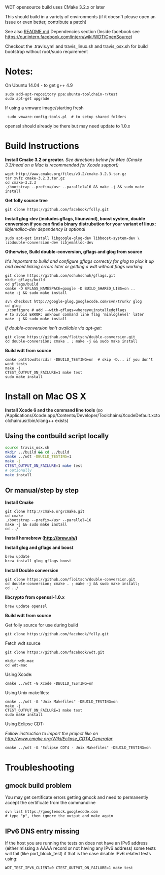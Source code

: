 WDT opensource build uses CMake 3.2.x or later

This should build in a variety of environments (if it doesn't please open
an issue or even better, contribute a patch)

See also [README.md](../README.md#dependencies) Dependencies section
(Inside facebook see https://our.intern.facebook.com/intern/wiki/WDT/OpenSource)

Checkout the .travis.yml and travis_linux.sh and travis_osx.sh
for build bootstrap without root/sudo requirement

# Notes:
 On Ubuntu 14.04 - to get g++ 4.9
 ```
 sudo add-apt-repository ppa:ubuntu-toolchain-r/test
 sudo apt-get upgrade
 ```
If using a vmware image/starting fresh
```
 sudo vmware-config-tools.pl  # to setup shared folders
```

openssl should already be there but may need update to 1.0.x

# Build Instructions
__Install Cmake 3.2 or greater.__
*See directions below for Mac
(Cmake 3.3/head on a Mac is recommended for Xcode support)*
```
wget http://www.cmake.org/files/v3.2/cmake-3.2.3.tar.gz
tar xvfz cmake-3.2.3.tar.gz
cd cmake-3.2.3
./bootstrap --prefix=/usr --parallel=16 && make -j && sudo make install
```
__Get folly source tree__
```
git clone https://github.com/facebook/folly.git
```
__Install glog-dev (includes gflags, libunwind), boost system, double conversion
if you can find a binary distrubution for your variant of linux:__
*libjemalloc-dev dependency is optional*

```
sudo apt-get install libgoogle-glog-dev libboost-system-dev \
libdouble-conversion-dev libjemalloc-dev
```

__Otherwise, Build double-conversion, gflags and glog from source__

*It's important to build and configure gflags correctly for glog to pick it up
and avoid linking errors later or getting a wdt without flags working*
```
git clone https://github.com/schuhschuh/gflags.git
mkdir gflags/build
cd gflags/build
cmake -D GFLAGS_NAMESPACE=google -D BUILD_SHARED_LIBS=on ..
make -j && sudo make install
```

```
svn checkout http://google-glog.googlecode.com/svn/trunk/ glog
cd glog
./configure # add --with-gflags=whereyouinstalledgflags
# to avoid ERROR: unknown command line flag 'minloglevel' later
make -j && sudo make install
```

*If double-conversion isn't available via apt-get:*
```
git clone https://github.com/floitsch/double-conversion.git
cd double-conversion; cmake . ; make -j && sudo make install
```


__Build wdt from source__
```
cmake pathtowdtsrcdir -DBUILD_TESTING=on  # skip -D... if you don't want tests
make -j
CTEST_OUTPUT_ON_FAILURE=1 make test
sudo make install
```
# Install on Mac OS X

__Install Xcode 6 and the command line tools__ (so
/Applications/Xcode.app/Contents/Developer/Toolchains/XcodeDefault.xctoolchain/usr/bin/clang++
exists)


## Using the contbuild script locally

```sh
source travis_osx.sh
mkdir ../build && cd ../build
cmake ../wdt -DBUILD_TESTING=1
make -j
CTEST_OUTPUT_ON_FAILURE=1 make test
# optionally
make install
```

## Or manual/step by step

__Install Cmake__

```
git clone http://cmake.org/cmake.git
cd cmake
./bootstrap --prefix=/usr --parallel=16
make -j && sudo make install
cd ../
```
__Install homebrew (http://brew.sh/)__

__Install glog and gflags and boost__
```sh
brew update
brew install glog gflags boost
```
__Install Double conversion__
```
git clone https://github.com/floitsch/double-conversion.git
cd double-conversion; cmake . ; make -j && sudo make install;
cd ../
```

__libcrypto from openssl-1.0.x__

```
brew update openssl
```


__Build wdt from source__

Get folly source for use during build
```
git clone https://github.com/facebook/folly.git
```
Fetch wdt source
```
git clone https://github.com/facebook/wdt.git
```

```
mkdir wdt-mac
cd wdt-mac
```
Using Xcode:
```
cmake ../wdt -G Xcode -DBUILD_TESTING=on
```

Using Unix makefiles:
```
cmake ../wdt -G "Unix Makefiles" -DBUILD_TESTING=on
make -j
CTEST_OUTPUT_ON_FAILURE=1 make test
sudo make install
```

Using Eclipse CDT:

*Follow instruction to import the project like on
http://www.cmake.org/Wiki/Eclipse_CDT4_Generator*
```
cmake ../wdt -G "Eclipse CDT4 - Unix Makefiles" -DBUILD_TESTING=on
```


# Troubleshooting

## gmock build problem
You may get certificate errors getting gmock and need to permanently
accept the certificate from the commandline

```
svn list https://googlemock.googlecode.com
# type "p", then ignore the output and make again
```

## IPv6 DNS entry missing
If the host you are running the tests on does not have an IPv6 address (either
missing a AAAA record or not having any IPv6 address) some tests will fail
(like port_block_test) if that is the case disable IPv6 related tests using:
```
WDT_TEST_IPV6_CLIENT=0 CTEST_OUTPUT_ON_FAILURE=1 make test
```
